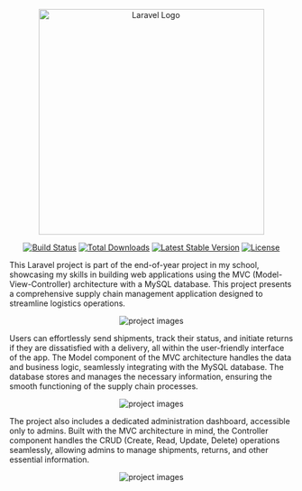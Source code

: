 <p align="center"><a href="https://laravel.com" target="_blank"><img src="https://raw.githubusercontent.com/laravel/art/master/logo-lockup/5%20SVG/2%20CMYK/1%20Full%20Color/laravel-logolockup-cmyk-red.svg" width="400" alt="Laravel Logo"></a></p>

<p align="center">
<a href="https://github.com/laravel/framework/actions"><img src="https://github.com/laravel/framework/workflows/tests/badge.svg" alt="Build Status"></a>
<a href="https://packagist.org/packages/laravel/framework"><img src="https://img.shields.io/packagist/dt/laravel/framework" alt="Total Downloads"></a>
<a href="https://packagist.org/packages/laravel/framework"><img src="https://img.shields.io/packagist/v/laravel/framework" alt="Latest Stable Version"></a>
<a href="https://packagist.org/packages/laravel/framework"><img src="https://img.shields.io/packagist/l/laravel/framework" alt="License"></a>
</p>

This Laravel project is part of the end-of-year project in my school, showcasing my skills in building web applications using the MVC (Model-View-Controller) architecture with a MySQL database. This project presents a comprehensive supply chain management application designed to streamline logistics operations.

<p align="center">
<img src="/images/p1-1png.png" alt="project images">
</p>

Users can effortlessly send shipments, track their status, and initiate returns if they are dissatisfied with a delivery, all within the user-friendly interface of the app. The Model component of the MVC architecture handles the data and business logic, seamlessly integrating with the MySQL database. The database stores and manages the necessary information, ensuring the smooth functioning of the supply chain processes.

<p align="center">
<img src="/images/p1-2.png" alt="project images">
</p>

The project also includes a dedicated administration dashboard, accessible only to admins. Built with the MVC architecture in mind, the Controller component handles the CRUD (Create, Read, Update, Delete) operations seamlessly, allowing admins to manage shipments, returns, and other essential information.

<p align="center">
<img src="/images/p1-3.png" alt="project images">
</p>